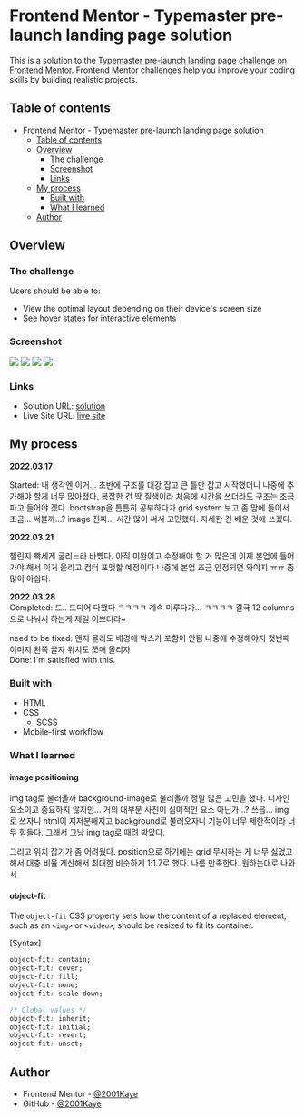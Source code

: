 # Frontend Mentor - Typemaster pre-launch landing page solution

This is a solution to the [Typemaster pre-launch landing page challenge on Frontend Mentor](). Frontend Mentor challenges help you improve your coding skills by building realistic projects.

## Table of contents

- [Frontend Mentor - Typemaster pre-launch landing page solution](#frontend-mentor---typemaster-pre-launch-landing-page-solution)
  - [Table of contents](#table-of-contents)
  - [Overview](#overview)
    - [The challenge](#the-challenge)
    - [Screenshot](#screenshot)
    - [Links](#links)
  - [My process](#my-process)
    - [Built with](#built-with)
    - [What I learned](#what-i-learned)
  - [Author](#author)

## Overview

### The challenge

Users should be able to:

- View the optimal layout depending on their device's screen size
- See hover states for interactive elements

### Screenshot

![](/design/mobile_design.png)
![](/design/tablet.design.png)
![](/design/desktop_design.png)
![](/design/active_state.png)

### Links

- Solution URL: [solution](https://www.frontendmentor.io/solutions/typemaster-prelaunch-landing-page-ryxlWmJm9)
- Live Site URL: [live site](https://jhan117.github.io/Typemaster-pre-launch-landing-page/)

## My process

**2022.03.17**

Started: 내 생각엔 이거... 초반에 구조를 대강 잡고 큰 틀만 잡고 시작했더니 나중에 추가해야 할게 너무 많아졌다. 복잡한 건 딱 질색이라 처음에 시간을 쓰더라도 구조는 조금 파고 들어야 겠다. bootstrap을 틈틈히 공부하다가 grid system 보고 좀 맘에 들어서 조금... 써볼까...? image 진짜... 시간 많이 써서 고민했다. 자세한 건 배운 것에 쓰겠다.

**2022.03.21**

챌린지 빡세게 굴리느라 바빴다. 아직 미완이고 수정해야 할 거 많은데 이제 본업에 들어가야 해서 이거 올리고 컴터 포맷할 예정이다 나중에 본업 조금 안정되면 와야지 ㅠㅠ 좀 많이 아쉽다.

**2022.03.28**  
Completed: 드.. 드디어 다했다 ㅋㅋㅋㅋ 계속 미루다가... ㅋㅋㅋㅋ 결국 12 columns으로 나눠서 하는게 제일 이쁘더라~

need to be fixed: 왠지 몰라도 배경에 박스가 포함이 안됨 나중에 수정해야지 첫번째 이미지 왼쪽 글자 위치도 쪼매 올리자  
Done: I'm satisfied with this.

### Built with

- HTML
- CSS
  - SCSS
- Mobile-first workflow

### What I learned

#### image positioning

img tag로 불러올까 background-image로 불러올까 정말 많은 고민을 했다. 디자인 요소이고 중요하지 않지만... 거의 대부분 사진이 심미적인 요소 아닌가...? 쓰읍... img로 쓰자니 html이 지저분해지고 background로 불러오자니 기능이 너무 제한적이라 너무 힘들다. 그래서 그냥 img tag로 때려 박았다.

그리고 위치 잡기가 좀 어려웠다. position으로 하기에는 grid 무시하는 게 너무 싫었고 해서 대충 비율 계산해서 최대한 비슷하게 1:1.7로 했다. 나름 만족한다. 원하는대로 나와서

#### object-fit

The `object-fit` CSS property sets how the content of a replaced element, such as an `<img>` or `<video>`, should be resized to fit its container.

[Syntax]

```css
object-fit: contain;
object-fit: cover;
object-fit: fill;
object-fit: none;
object-fit: scale-down;

/* Global values */
object-fit: inherit;
object-fit: initial;
object-fit: revert;
object-fit: unset;
```

## Author

- Frontend Mentor - [@2001Kaye](https://www.frontendmentor.io/profile/jhan117)
- GitHub - [@2001Kaye](https://github.com/jhan117)
